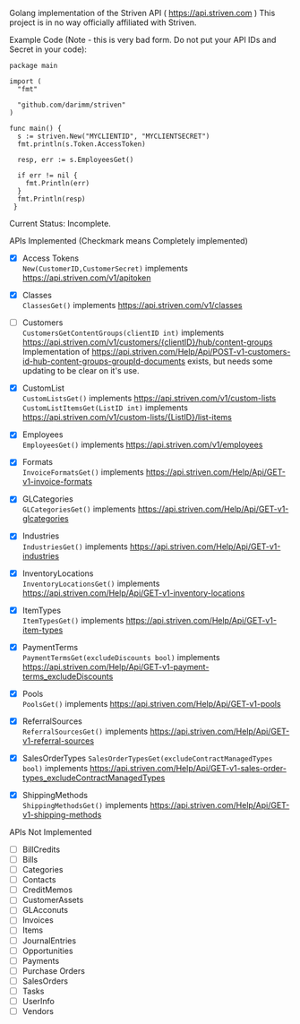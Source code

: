 Golang implementation of the Striven API ( https://api.striven.com ) 
This project is in no way officially affiliated with Striven.

Example Code (Note - this is very bad form. Do not put your API IDs and Secret in your code): 
```
package main

import (
  "fmt"
  
  "github.com/darimm/striven"
)

func main() {
  s := striven.New("MYCLIENTID", "MYCLIENTSECRET")
  fmt.println(s.Token.AccessToken)
 
  resp, err := s.EmployeesGet()
  
  if err != nil {
    fmt.Println(err)
  }
  fmt.Println(resp)
 }
 ```

Current Status: Incomplete.

APIs Implemented (Checkmark means Completely implemented)

- [X] Access Tokens  
`New(CustomerID,CustomerSecret)` implements https://api.striven.com/v1/apitoken  
- [X] Classes  
`ClassesGet()` implements https://api.striven.com/v1/classes  
- [ ] Customers  
`CustomersGetContentGroups(clientID int)` implements https://api.striven.com/v1/customers/{clientID}/hub/content-groups  
Implementation of https://api.striven.com/Help/Api/POST-v1-customers-id-hub-content-groups-groupId-documents exists, but needs some updating to be clear on it's use.  
- [X] CustomList  
`CustomListsGet()` implements https://api.striven.com/v1/custom-lists  
`CustomListItemsGet(ListID int)` implements https://api.striven.com/v1/custom-lists/{ListID}/list-items  
- [X] Employees  
`EmployeesGet()` implements https://api.striven.com/v1/employees  
- [X] Formats  
`InvoiceFormatsGet()` implements https://api.striven.com/Help/Api/GET-v1-invoice-formats  
- [X] GLCategories  
`GLCategoriesGet()` implements https://api.striven.com/Help/Api/GET-v1-glcategories  
- [X] Industries  
`IndustriesGet()` implements https://api.striven.com/Help/Api/GET-v1-industries  
- [X] InventoryLocations  
`InventoryLocationsGet()` implements https://api.striven.com/Help/Api/GET-v1-inventory-locations  
- [X] ItemTypes  
`ItemTypesGet()` implements https://api.striven.com/Help/Api/GET-v1-item-types  
- [X] PaymentTerms  
`PaymentTermsGet(excludeDiscounts bool)` implements https://api.striven.com/Help/Api/GET-v1-payment-terms_excludeDiscounts  
- [X] Pools  
`PoolsGet()` implements https://api.striven.com/Help/Api/GET-v1-pools  
- [X] ReferralSources  
`ReferralSourcesGet()` implements https://api.striven.com/Help/Api/GET-v1-referral-sources  
- [X] SalesOrderTypes 
`SalesOrderTypesGet(excludeContractManagedTypes bool)` implements https://api.striven.com/Help/Api/GET-v1-sales-order-types_excludeContractManagedTypes  
- [X] ShippingMethods  
`ShippingMethodsGet()` implements https://api.striven.com/Help/Api/GET-v1-shipping-methods  


APIs Not Implemented

- [ ] BillCredits  
- [ ] Bills  
- [ ] Categories  
- [ ] Contacts  
- [ ] CreditMemos  
- [ ] CustomerAssets  
- [ ] GLAcconuts  
- [ ] Invoices  
- [ ] Items  
- [ ] JournalEntries  
- [ ] Opportunities  
- [ ] Payments  
- [ ] Purchase Orders  
- [ ] SalesOrders  
- [ ] Tasks  
- [ ] UserInfo  
- [ ] Vendors  
